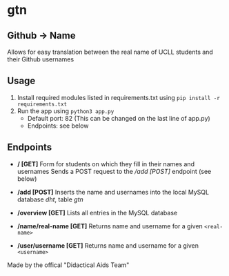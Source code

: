 # gtn


## Github -> Name
Allows for easy translation between the real name of UCLL students and their Github usernames


## Usage
1. Install required modules listed in requirements.txt using `pip install -r requirements.txt`
1. Run the app using `python3 app.py`
    * Default port: 82 (This can be changed on the last line of app.py)
    * Endpoints: see below


## Endpoints
* **/ [GET]**
  Form for students on which they fill in their names and usernames
  Sends a POST request to the */add [POST]* endpoint (see below)

* **/add [POST]**
  Inserts the name and usernames into the local MySQL database *dht*, table *gtn*

* **/overview [GET]**
  Lists all entries in the MySQL database

* **/name/real-name [GET]**
  Returns name and username for a given `<real-name>`
  
* **/user/username [GET]**
  Returns name and username for a given `<username>`




Made by the offical "Didactical Aids Team"
